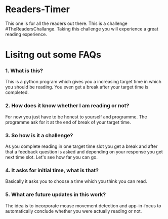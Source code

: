# Readers-Timer
This one is for all the readers out there. This is a challenge #TheReadersChallange. Taking this challenge you will experience a great reading experience.

# Lisitng out some FAQs
### 1. What is this?
This is a python program which gives you a increasing target time in which you should be reading. You even get a break after your target time is completed.

### 2. How does it know whether I am reading or not? 
For now you just have to be honest to yourself and programme. The programme ask for it at the end of break of your target time.

### 3. So how is it a challenge?
As you complete reading in one target time slot you get a break and after that a feedback question is asked and depending on your response you get next time slot. Let's see how far you can go.

### 4. It asks for initial time, what is that?
Basically it asks you to choose a time which you think you can read.

### 5. What are future updates in this work?
The idea is to incorporate mouse movement detection and app-in-focus to automatically conclude whether you were actually reading or not.
